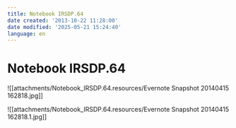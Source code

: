 ```yaml
---
title: Notebook IRSDP.64
date created: '2013-10-22 11:28:00'
date modified: '2025-05-21 15:24:40'
language: en
---
```



# Notebook IRSDP.64

![[attachments/Notebook_IRSDP.64.resources/Evernote Snapshot 20140415 162818.jpg]]

![[attachments/Notebook_IRSDP.64.resources/Evernote Snapshot 20140415 162818.1.jpg]]
